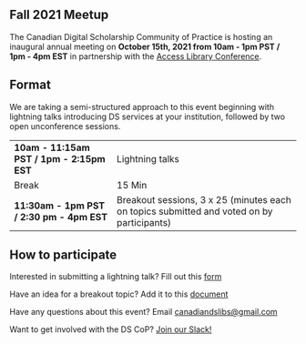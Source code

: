 ## Fall 2021 Meetup

The Canadian Digital Scholarship Community of Practice is hosting an inaugural annual meeting on **October 15th, 2021 from 10am - 1pm PST / 1pm - 4pm EST** in partnership with the [Access Library Conference](https://accessconference.ca/).

## Format

We are taking a semi-structured approach to this event beginning with lightning talks introducing DS services at your institution, followed by two open unconference sessions.

|||
|---|---|
|**10am - 11:15am PST / 1pm - 2:15pm EST** |Lightning talks|
|Break|15 Min|
|**11:30am - 1pm PST / 2:30 pm - 4pm EST** |Breakout sessions, 3 x 25 (minutes each on topics submitted and voted on by participants)|


## How to participate

Interested in submitting a lightning talk? Fill out this [form](https://forms.gle/aMaA3x35J1KjCCtJA)

Have an idea for a breakout topic? Add it to this [document](https://docs.google.com/spreadsheets/d/14HrcZlSJ82YQcTVlnyANVSuBHd7c6__KLsT4vPdMjhA/edit?usp=sharing)

Have any questions about this event? Email [canadiandslibs@gmail.com](mailto:canadiandslibs@gmail.com)

Want to get involved with the DS CoP? [Join our Slack!](https://join.slack.com/t/digitalscholincanada/shared_invite/zt-ue43gysy-wAgpaDkoclcWKW1cQ1S~gw)


